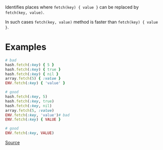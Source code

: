 
Identifies places where `fetch(key) { value }`
can be replaced by `fetch(key, value)`.

In such cases `fetch(key, value)` method is faster
than `fetch(key) { value }`.

# Examples

```ruby
# bad
hash.fetch(:key) { 5 }
hash.fetch(:key) { true }
hash.fetch(:key) { nil }
array.fetch(5) { :value }
ENV.fetch(:key) { 'value' }

# good
hash.fetch(:key, 5)
hash.fetch(:key, true)
hash.fetch(:key, nil)
array.fetch(5, :value)
ENV.fetch(:key, 'value')# bad
ENV.fetch(:key) { VALUE }

# good
ENV.fetch(:key, VALUE)
```

[Source](http://www.rubydoc.info/gems/rubocop/RuboCop/Cop/Style/RedundantFetchBlock)